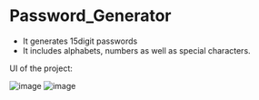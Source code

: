 # Password_Generator
- It generates 15digit passwords
- It includes alphabets, numbers as well as special characters.

UI of the project:

![image](https://user-images.githubusercontent.com/78797034/187032040-41ac37e3-eb3d-4bbd-9aaa-f769968b7175.png)
![image](https://user-images.githubusercontent.com/78797034/187032057-def45f04-88ba-40a0-bcba-70bf6aa41171.png)
